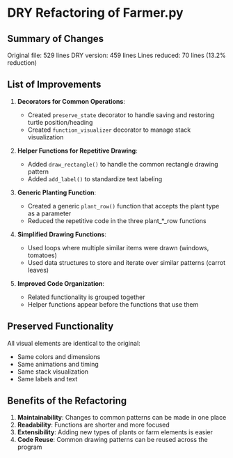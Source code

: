 # DRY Refactoring of Farmer.py

## Summary of Changes

Original file: 529 lines
DRY version: 459 lines
Lines reduced: 70 lines (13.2% reduction)

## List of Improvements

1. **Decorators for Common Operations**:
   - Created `preserve_state` decorator to handle saving and restoring turtle position/heading
   - Created `function_visualizer` decorator to manage stack visualization

2. **Helper Functions for Repetitive Drawing**:
   - Added `draw_rectangle()` to handle the common rectangle drawing pattern
   - Added `add_label()` to standardize text labeling

3. **Generic Planting Function**:
   - Created a generic `plant_row()` function that accepts the plant type as a parameter
   - Reduced the repetitive code in the three plant_*_row functions

4. **Simplified Drawing Functions**:
   - Used loops where multiple similar items were drawn (windows, tomatoes)
   - Used data structures to store and iterate over similar patterns (carrot leaves)

5. **Improved Code Organization**:
   - Related functionality is grouped together
   - Helper functions appear before the functions that use them

## Preserved Functionality

All visual elements are identical to the original:
- Same colors and dimensions
- Same animations and timing
- Same stack visualization
- Same labels and text

## Benefits of the Refactoring

1. **Maintainability**: Changes to common patterns can be made in one place
2. **Readability**: Functions are shorter and more focused
3. **Extensibility**: Adding new types of plants or farm elements is easier
4. **Code Reuse**: Common drawing patterns can be reused across the program
